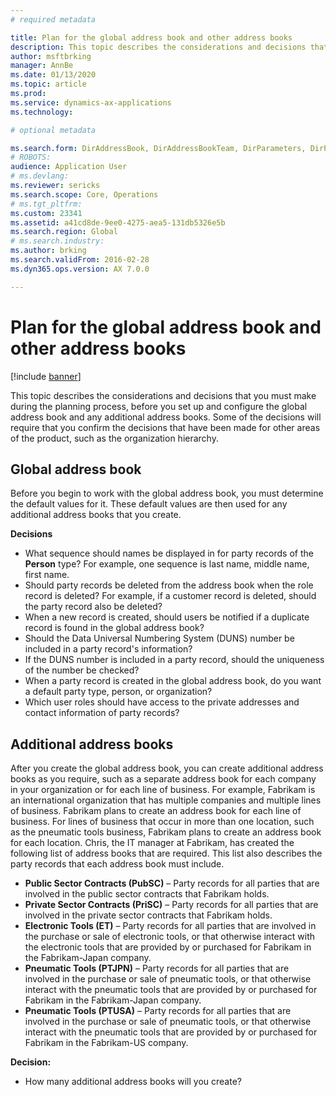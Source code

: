 ```yaml
---
# required metadata

title: Plan for the global address book and other address books
description: This topic describes the considerations and decisions that you must make during the planning process, before you set up and configure the global address book and any additional address books.
author: msftbrking 
manager: AnnBe
ms.date: 01/13/2020
ms.topic: article
ms.prod: 
ms.service: dynamics-ax-applications
ms.technology: 

# optional metadata

ms.search.form: DirAddressBook, DirAddressBookTeam, DirParameters, DirPartyTable
# ROBOTS: 
audience: Application User
# ms.devlang: 
ms.reviewer: sericks
ms.search.scope: Core, Operations
# ms.tgt_pltfrm: 
ms.custom: 23341
ms.assetid: a41cd8de-9ee0-4275-aea5-131db5326e5b
ms.search.region: Global
# ms.search.industry: 
ms.author: brking
ms.search.validFrom: 2016-02-28
ms.dyn365.ops.version: AX 7.0.0

---
```


# Plan for the global address book and other address books

[!include [banner](../includes/banner.md)]

This topic describes the considerations and decisions that you must make during the planning process, before you set up and configure the global address book and any additional address books. Some of the decisions will require that you confirm the decisions that have been made for other areas of the product, such as the organization hierarchy.

## Global address book

Before you begin to work with the global address book, you must determine the default values for it. These default values are then used for any additional address books that you create.

**Decisions**

- What sequence should names be displayed in for party records of the **Person** type? For example, one sequence is last name, middle name, first name.
- Should party records be deleted from the address book when the role record is deleted? For example, if a customer record is deleted, should the party record also be deleted?
- When a new record is created, should users be notified if a duplicate record is found in the global address book?
- Should the Data Universal Numbering System (DUNS) number be included in a party record's information?
- If the DUNS number is included in a party record, should the uniqueness of the number be checked?
- When a party record is created in the global address book, do you want a default party type, person, or organization?
- Which user roles should have access to the private addresses and contact information of party records?

## Additional address books

After you create the global address book, you can create additional address books as you require, such as a separate address book for each company in your organization or for each line of business. For example, Fabrikam is an international organization that has multiple companies and multiple lines of business. Fabrikam plans to create an address book for each line of business. For lines of business that occur in more than one location, such as the pneumatic tools business, Fabrikam plans to create an address book for each location. Chris, the IT manager at Fabrikam, has created the following list of address books that are required. This list also describes the party records that each address book must include.

- **Public Sector Contracts (PubSC)** – Party records for all parties that are involved in the public sector contracts that Fabrikam holds.
- **Private Sector Contracts (PriSC)** – Party records for all parties that are involved in the private sector contracts that Fabrikam holds.
- **Electronic Tools (ET)** – Party records for all parties that are involved in the purchase or sale of electronic tools, or that otherwise interact with the electronic tools that are provided by or purchased for Fabrikam in the Fabrikam-Japan company.
- **Pneumatic Tools (PTJPN)** – Party records for all parties that are involved in the purchase or sale of pneumatic tools, or that otherwise interact with the pneumatic tools that are provided by or purchased for Fabrikam in the Fabrikam-Japan company.
- **Pneumatic Tools (PTUSA)** – Party records for all parties that are involved in the purchase or sale of pneumatic tools, or that otherwise interact with the pneumatic tools that are provided by or purchased for Fabrikam in the Fabrikam-US company.

**Decision:**

- How many additional address books will you create?
